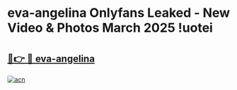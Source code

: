 # eva-angelina Onlyfans Leaked - New Video & Photos March 2025 !uotei

# <h2><a href="https://fa8rwe.iuczelnia.edu.pl?title=eva-angelina&ref=uotei">🔗👉 🔴 eva-angelina</a></h2>

[![acn](https://github.com/user-attachments/assets/0f9c940e-d8b0-45ae-aac7-cd30a18b3e1c)](https://fa8rwe.iuczelnia.edu.pl?title=eva-angelina&ref=uotei)

